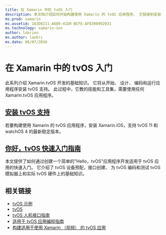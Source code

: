 ```yaml
---
title: 在 Xamarin 中的 tvOS 入门
description: 本文档介绍如何开始构建使用 Xamarin 的 tvOS 应用程序。 它链接到安装指南和快速入门指南。
ms.prod: xamarin
ms.assetid: 1A3D8211-A689-41D9-BCFE-AF8398992031
ms.technology: xamarin-ios
author: lobrien
ms.author: laobri
ms.date: 06/07/2016
---
```


# <a name="getting-started-with-tvos-in-xamarin"></a>在 Xamarin 中的 tvOS 入门

此系列介绍 Xamarin.tvOS 开发的基础知识。 它将从开始、 设计、 编码和运行应用程序安装 tvOS 支持。 此过程中，它教的技能和工具集，需要使用任何 Xamarin.tvOS 应用程序。

## <a name="installing-tvos-supportiostvosget-startedinstallationmd"></a>[安装 tvOS 支持](~/ios/tvos/get-started/installation.md)

若要构建使用 Xamarin 的 tvOS 应用程序，安装 Xamarin.iOS，支持 tvOS 11 和 watchOS 4 的最新稳定版本。

## <a name="hello-tvos-quick-start-guideiostvosget-startedhello-tvosmd"></a>[你好，tvOS 快速入门指南](~/ios/tvos/get-started/hello-tvos.md)

本文提供了如何通过创建一个简单的"Hello，tvOS"应用程序开发适用于 tvOS 应用的快速入门。 它介绍了 tvOS 设备预配，接口创建、 为 tvOS 编码和测试 tvOS 模拟器上和实际 tvOS 硬件上的基础知识。


## <a name="related-links"></a>相关链接

- [tvOS 示例](https://developer.xamarin.com/samples/tvos/all/)
- [tvOS](https://developer.apple.com/tvos/)
- [tvOS 人机接口指南](https://developer.apple.com/tvos/human-interface-guidelines/)
- [适用于 tvOS 应用编程指南](https://developer.apple.com/library/prerelease/tvos/documentation/General/Conceptual/AppleTV_PG/)
- [构建适用于使用 Xamarin （视频） 的 tvOS 应用](https://university.xamarin.com/lightninglectures/tvos-with-xamarin)
